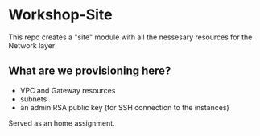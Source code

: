 # Workshop-Site

This repo creates a "site" module with all the nessesary resources for the Network layer

## What are we provisioning here?

- VPC and Gateway resources
- subnets
- an admin RSA public key (for SSH connection to the instances)

Served as an home assignment.
